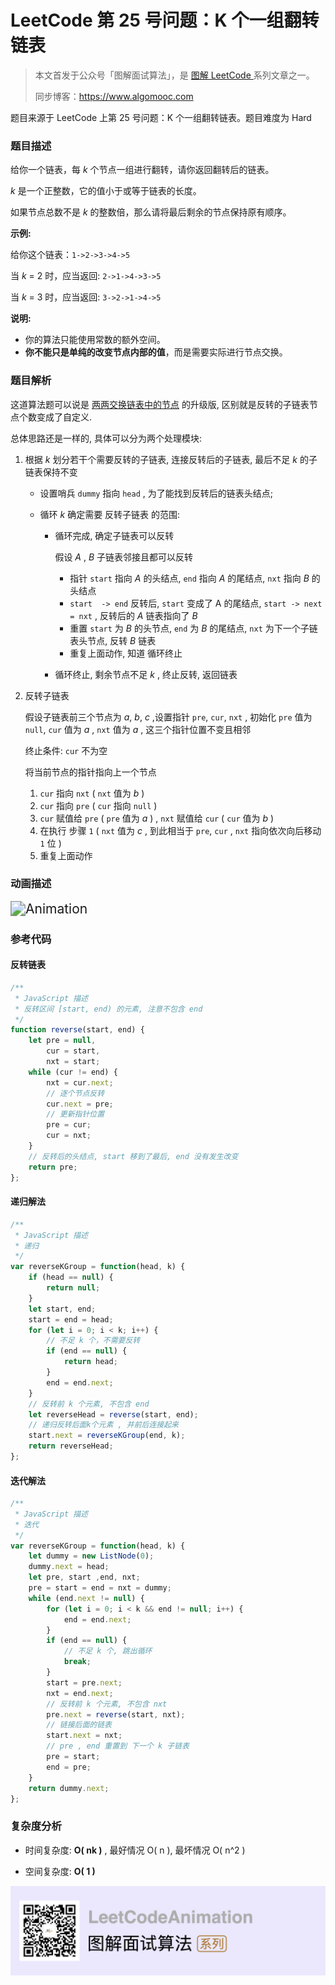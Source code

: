 # LeetCode 第 25 号问题：K 个一组翻转链表

> 本文首发于公众号「图解面试算法」，是 [图解 LeetCode ](<https://github.com/MisterBooo/LeetCodeAnimation>) 系列文章之一。
>
> 同步博客：https://www.algomooc.com

题目来源于 LeetCode 上第 25 号问题：K 个一组翻转链表。题目难度为 Hard

### 题目描述

给你一个链表，每 *k* 个节点一组进行翻转，请你返回翻转后的链表。

*k* 是一个正整数，它的值小于或等于链表的长度。

如果节点总数不是 *k* 的整数倍，那么请将最后剩余的节点保持原有顺序。

**示例:**

给你这个链表：`1->2->3->4->5`

当 *k* = 2 时，应当返回: `2->1->4->3->5`

当 *k* = 3 时，应当返回: `3->2->1->4->5`

**说明:**

- 你的算法只能使用常数的额外空间。
- **你不能只是单纯的改变节点内部的值**，而是需要实际进行节点交换。

### 题目解析

这道算法题可以说是 [两两交换链表中的节点](https://github.com/MisterBooo/LeetCodeAnimation/blob/master/0024-Swap-Nodes-in-Pairs/Article/0024-Swap-Nodes-in-Pairs2.md) 的升级版, 区别就是反转的子链表节点个数变成了自定义.

总体思路还是一样的, 具体可以分为两个处理模块:

1. 根据 *k* 划分若干个需要反转的子链表, 连接反转后的子链表, 最后不足 *k* 的子链表保持不变

   - 设置哨兵 `dummy` 指向 `head` , 为了能找到反转后的链表头结点;

   - 循环 *k* 确定需要 反转子链表 的范围:

     - 循环完成,  确定子链表可以反转

       假设 *A* , *B* 子链表邻接且都可以反转

       - 指针 `start` 指向 *A* 的头结点, `end` 指向 *A* 的尾结点, `nxt` 指向 *B* 的头结点
       - `start  -> end` 反转后, `start` 变成了 A 的尾结点, `start -> next = nxt` ,  反转后的 *A* 链表指向了 *B*
       - 重置 `start` 为 *B* 的头节点, `end` 为 *B* 的尾结点, `nxt` 为下一个子链表头节点, 反转 *B* 链表
       - 重复上面动作, 知道 循环终止

     - 循环终止, 剩余节点不足 *k* , 终止反转, 返回链表

2. 反转子链表

   假设子链表前三个节点为 *a*, *b*, *c* ,设置指针 `pre`, `cur`, `nxt`  , 初始化 `pre` 值为 `null`, `cur` 值为 *a* , `nxt` 值为 *a* , 这三个指针位置不变且相邻

   终止条件: `cur` 不为空

   将当前节点的指针指向上一个节点

   1. `cur` 指向 `nxt`  ( `nxt` 值为 *b* )
   2. `cur` 指向 `pre`  ( `cur` 指向 `null` )
   3. `cur` 赋值给 `pre` ( `pre` 值为 *a* ) , `nxt` 赋值给 `cur` ( `cur` 值为 *b* ) 
   4. 在执行 步骤 `1` ( `nxt` 值为 *c* , 到此相当于 `pre`, `cur` , `nxt` 指向依次向后移动 `1` 位 ) 
   5. 重复上面动作

### 动画描述

<img src="../Animation/Animation.gif" alt="Animation" style="zoom:150%;" />

### 参考代码

#### 反转链表

```javascript
/**
 * JavaScript 描述
 * 反转区间 [start, end) 的元素, 注意不包含 end
 */
function reverse(start, end) {
    let pre = null,
        cur = start,
        nxt = start;
    while (cur != end) {
        nxt = cur.next;
        // 逐个节点反转
        cur.next = pre;
        // 更新指针位置
        pre = cur;
        cur = nxt;
    }
    // 反转后的头结点, start 移到了最后, end 没有发生改变
    return pre;
};
```

#### 递归解法

```javascript
/**
 * JavaScript 描述
 * 递归
 */
var reverseKGroup = function(head, k) {
    if (head == null) {
        return null;
    }
    let start, end;
    start = end = head;
    for (let i = 0; i < k; i++) {
        // 不足 k 个，不需要反转
        if (end == null) {
            return head;
        }
        end = end.next;
    }
    // 反转前 k 个元素, 不包含 end
    let reverseHead = reverse(start, end);
    // 递归反转后面k个元素 , 并前后连接起来
    start.next = reverseKGroup(end, k);
    return reverseHead;
};
```

#### 迭代解法

```javascript
/**
 * JavaScript 描述
 * 迭代
 */
var reverseKGroup = function(head, k) {
    let dummy = new ListNode(0);
    dummy.next = head;
    let pre, start ,end, nxt;
    pre = start = end = nxt = dummy;
    while (end.next != null) {
        for (let i = 0; i < k && end != null; i++) {
            end = end.next;
        }
        if (end == null) {
            // 不足 k 个, 跳出循环
            break;
        }
        start = pre.next;
        nxt = end.next;
        // 反转前 k 个元素, 不包含 nxt
        pre.next = reverse(start, nxt);
        // 链接后面的链表
        start.next = nxt;
        // pre , end 重置到 下一个 k 子链表
        pre = start;
        end = pre;
    }
    return dummy.next;
};
```

### 复杂度分析

- 时间复杂度: **O( nk )** , 最好情况 O( n ), 最坏情况 O( n^2 )

- 空间复杂度: **O( 1 )**





![](../../Pictures/qrcode.jpg)